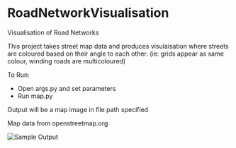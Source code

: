 # RoadNetworkVisualisation
Visualisation of Road Networks

This project takes street map data and produces visulaisation where streets are coloured based on their angle to each other.
(ie: grids appear as same colour, winding roads are multicoloured)

To Run:
- Open args.py and set parameters
- Run map.py

Output will be a map image in file path specified


Map data from openstreetmap.org

![Sample Output](/Display.png)
